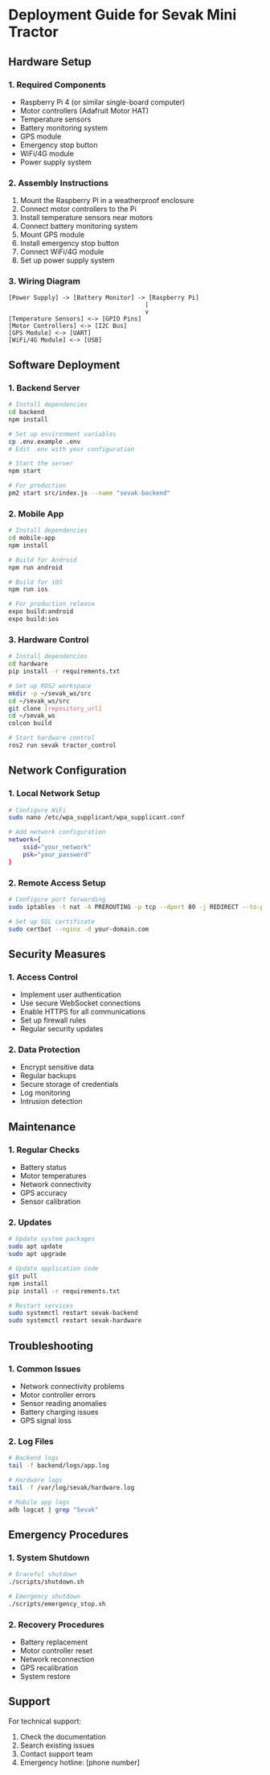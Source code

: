 # Deployment Guide for Sevak Mini Tractor

## Hardware Setup

### 1. Required Components
- Raspberry Pi 4 (or similar single-board computer)
- Motor controllers (Adafruit Motor HAT)
- Temperature sensors
- Battery monitoring system
- GPS module
- Emergency stop button
- WiFi/4G module
- Power supply system

### 2. Assembly Instructions
1. Mount the Raspberry Pi in a weatherproof enclosure
2. Connect motor controllers to the Pi
3. Install temperature sensors near motors
4. Connect battery monitoring system
5. Mount GPS module
6. Install emergency stop button
7. Connect WiFi/4G module
8. Set up power supply system

### 3. Wiring Diagram
```
[Power Supply] -> [Battery Monitor] -> [Raspberry Pi]
                                      |
                                      v
[Temperature Sensors] <-> [GPIO Pins]
[Motor Controllers] <-> [I2C Bus]
[GPS Module] <-> [UART]
[WiFi/4G Module] <-> [USB]
```

## Software Deployment

### 1. Backend Server
```bash
# Install dependencies
cd backend
npm install

# Set up environment variables
cp .env.example .env
# Edit .env with your configuration

# Start the server
npm start

# For production
pm2 start src/index.js --name "sevak-backend"
```

### 2. Mobile App
```bash
# Install dependencies
cd mobile-app
npm install

# Build for Android
npm run android

# Build for iOS
npm run ios

# For production release
expo build:android
expo build:ios
```

### 3. Hardware Control
```bash
# Install dependencies
cd hardware
pip install -r requirements.txt

# Set up ROS2 workspace
mkdir -p ~/sevak_ws/src
cd ~/sevak_ws/src
git clone [repository_url]
cd ~/sevak_ws
colcon build

# Start hardware control
ros2 run sevak tractor_control
```

## Network Configuration

### 1. Local Network Setup
```bash
# Configure WiFi
sudo nano /etc/wpa_supplicant/wpa_supplicant.conf

# Add network configuration
network={
    ssid="your_network"
    psk="your_password"
}
```

### 2. Remote Access Setup
```bash
# Configure port forwarding
sudo iptables -t nat -A PREROUTING -p tcp --dport 80 -j REDIRECT --to-port 3000

# Set up SSL certificate
sudo certbot --nginx -d your-domain.com
```

## Security Measures

### 1. Access Control
- Implement user authentication
- Use secure WebSocket connections
- Enable HTTPS for all communications
- Set up firewall rules
- Regular security updates

### 2. Data Protection
- Encrypt sensitive data
- Regular backups
- Secure storage of credentials
- Log monitoring
- Intrusion detection

## Maintenance

### 1. Regular Checks
- Battery status
- Motor temperatures
- Network connectivity
- GPS accuracy
- Sensor calibration

### 2. Updates
```bash
# Update system packages
sudo apt update
sudo apt upgrade

# Update application code
git pull
npm install
pip install -r requirements.txt

# Restart services
sudo systemctl restart sevak-backend
sudo systemctl restart sevak-hardware
```

## Troubleshooting

### 1. Common Issues
- Network connectivity problems
- Motor controller errors
- Sensor reading anomalies
- Battery charging issues
- GPS signal loss

### 2. Log Files
```bash
# Backend logs
tail -f backend/logs/app.log

# Hardware logs
tail -f /var/log/sevak/hardware.log

# Mobile app logs
adb logcat | grep "Sevak"
```

## Emergency Procedures

### 1. System Shutdown
```bash
# Graceful shutdown
./scripts/shutdown.sh

# Emergency shutdown
./scripts/emergency_stop.sh
```

### 2. Recovery Procedures
- Battery replacement
- Motor controller reset
- Network reconnection
- GPS recalibration
- System restore

## Support

For technical support:
1. Check the documentation
2. Search existing issues
3. Contact support team
4. Emergency hotline: [phone number] 